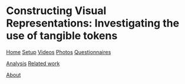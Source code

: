 # Constructing Visual Representations: Investigating the use of tangible tokens

[Home](index.md)
[Setup](setup.md)
[Videos](videos.md)
[Photos](photographies.md)
[Questionnaires](questionnaires.md)
<!--[Ressources](ressources.md)-->
[Analysis](analysis.md)
[Related work](relatedwork.md)
<!--[Paper](paper.md)-->
[About](about.md)


<!-- load jQuery -->
<script src="http://ajax.googleapis.com/ajax/libs/jquery/1/jquery.js"></script>

<!-- load Galleria -->
<script src="../../galleria-1.4.2.min.js"></script>

<!-- load flickr plugin -->
<script src="galleria.flickr.min.js"></script>
